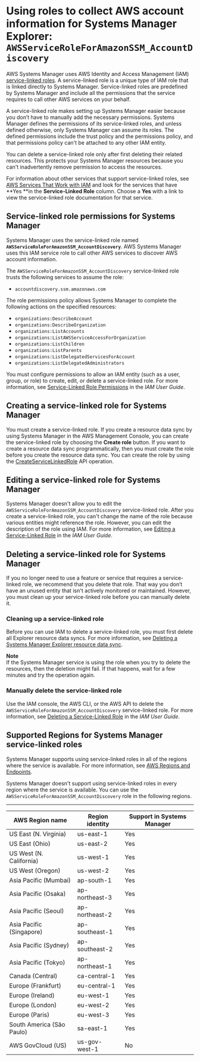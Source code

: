 # Using roles to collect AWS account information for Systems Manager Explorer: `AWSServiceRoleForAmazonSSM_AccountDiscovery`<a name="using-service-linked-roles-service-action-2"></a>

AWS Systems Manager uses AWS Identity and Access Management \(IAM\) [ service\-linked roles](https://docs.aws.amazon.com/IAM/latest/UserGuide/id_roles_terms-and-concepts.html#iam-term-service-linked-role)\. A service\-linked role is a unique type of IAM role that is linked directly to Systems Manager\. Service\-linked roles are predefined by Systems Manager and include all the permissions that the service requires to call other AWS services on your behalf\. 

A service\-linked role makes setting up Systems Manager easier because you don’t have to manually add the necessary permissions\. Systems Manager defines the permissions of its service\-linked roles, and unless defined otherwise, only Systems Manager can assume its roles\. The defined permissions include the trust policy and the permissions policy, and that permissions policy can't be attached to any other IAM entity\.

You can delete a service\-linked role only after first deleting their related resources\. This protects your Systems Manager resources because you can't inadvertently remove permission to access the resources\.

For information about other services that support service\-linked roles, see [AWS Services That Work with IAM](https://docs.aws.amazon.com/IAM/latest/UserGuide/reference_aws-services-that-work-with-iam.html) and look for the services that have **Yes **in the **Service\-Linked Role** column\. Choose a **Yes** with a link to view the service\-linked role documentation for that service\.

## Service\-linked role permissions for Systems Manager<a name="service-linked-role-permissions-service-action-2"></a>

Systems Manager uses the service\-linked role named **`AWSServiceRoleForAmazonSSM_AccountDiscovery`**\. AWS Systems Manager uses this IAM service role to call other AWS services to discover AWS account information\.

The `AWSServiceRoleForAmazonSSM_AccountDiscovery` service\-linked role trusts the following services to assume the role:
+ `accountdiscovery.ssm.amazonaws.com`

The role permissions policy allows Systems Manager to complete the following actions on the specified resources:
+ `organizations:DescribeAccount`
+ `organizations:DescribeOrganization`
+ `organizations:ListAccounts`
+ `organizations:ListAWSServiceAccessForOrganization`
+ `organizations:ListChildren`
+ `organizations:ListParents`
+ `organizations:ListDelegatedServicesForAccount` 
+ `organizations:ListDelegatedAdministrators`

You must configure permissions to allow an IAM entity \(such as a user, group, or role\) to create, edit, or delete a service\-linked role\. For more information, see [Service\-Linked Role Permissions](https://docs.aws.amazon.com/IAM/latest/UserGuide/using-service-linked-roles.html#service-linked-role-permissions) in the *IAM User Guide*\.

## Creating a service\-linked role for Systems Manager<a name="create-service-linked-role-service-action-2"></a>

You must create a service\-linked role\. If you create a resource data sync by using Systems Manager in the AWS Management Console, you can create the service\-linked role by choosing the **Create role** button\. If you want to create a resource data sync programmatically, then you must create the role before you create the resource data sync\. You can create the role by using the [CreateServiceLinkedRole](https://docs.aws.amazon.com/IAM/latest/APIReference/API_CreateServiceLinkedRole.html) API operation\.

## Editing a service\-linked role for Systems Manager<a name="edit-service-linked-role-service-action-2"></a>

Systems Manager doesn't allow you to edit the `AWSServiceRoleForAmazonSSM_AccountDiscovery` service\-linked role\. After you create a service\-linked role, you can't change the name of the role because various entities might reference the role\. However, you can edit the description of the role using IAM\. For more information, see [Editing a Service\-Linked Role](https://docs.aws.amazon.com/IAM/latest/UserGuide/using-service-linked-roles.html#edit-service-linked-role) in the *IAM User Guide*\.

## Deleting a service\-linked role for Systems Manager<a name="delete-service-linked-role-service-action-2"></a>

If you no longer need to use a feature or service that requires a service\-linked role, we recommend that you delete that role\. That way you don’t have an unused entity that isn't actively monitored or maintained\. However, you must clean up your service\-linked role before you can manually delete it\.

### Cleaning up a service\-linked role<a name="service-linked-role-review-before-delete-service-action-2"></a>

Before you can use IAM to delete a service\-linked role, you must first delete all Explorer resource data syncs\. For more information, see [Deleting a Systems Manager Explorer resource data sync](Explorer-using-resource-data-sync-delete.md)\.

**Note**  
If the Systems Manager service is using the role when you try to delete the resources, then the deletion might fail\. If that happens, wait for a few minutes and try the operation again\.

### Manually delete the service\-linked role<a name="slr-manual-delete-service-action-2"></a>

Use the IAM console, the AWS CLI, or the AWS API to delete the `AWSServiceRoleForAmazonSSM_AccountDiscovery` service\-linked role\. For more information, see [Deleting a Service\-Linked Role](https://docs.aws.amazon.com/IAM/latest/UserGuide/using-service-linked-roles.html#delete-service-linked-role) in the *IAM User Guide*\.

## Supported Regions for Systems Manager service\-linked roles<a name="slr-regions-service-action-2"></a>

Systems Manager supports using service\-linked roles in all of the regions where the service is available\. For more information, see [AWS Regions and Endpoints](https://docs.aws.amazon.com/general/latest/gr/rande.html)\.

Systems Manager doesn't support using service\-linked roles in every region where the service is available\. You can use the `AWSServiceRoleForAmazonSSM_AccountDiscovery` role in the following regions\.


****  

| AWS Region name | Region identity | Support in Systems Manager | 
| --- | --- | --- | 
| US East \(N\. Virginia\) | us\-east\-1 | Yes | 
| US East \(Ohio\) | us\-east\-2 | Yes | 
| US West \(N\. California\) | us\-west\-1 | Yes | 
| US West \(Oregon\) | us\-west\-2 | Yes | 
| Asia Pacific \(Mumbai\) | ap\-south\-1 | Yes | 
| Asia Pacific \(Osaka\) | ap\-northeast\-3 | Yes | 
| Asia Pacific \(Seoul\) | ap\-northeast\-2 | Yes | 
| Asia Pacific \(Singapore\) | ap\-southeast\-1 | Yes | 
| Asia Pacific \(Sydney\) | ap\-southeast\-2 | Yes | 
| Asia Pacific \(Tokyo\) | ap\-northeast\-1 | Yes | 
| Canada \(Central\) | ca\-central\-1 | Yes | 
| Europe \(Frankfurt\) | eu\-central\-1 | Yes | 
| Europe \(Ireland\) | eu\-west\-1 | Yes | 
| Europe \(London\) | eu\-west\-2 | Yes | 
| Europe \(Paris\) | eu\-west\-3 | Yes | 
| South America \(São Paulo\) | sa\-east\-1 | Yes | 
| AWS GovCloud \(US\) | us\-gov\-west\-1 | No | 